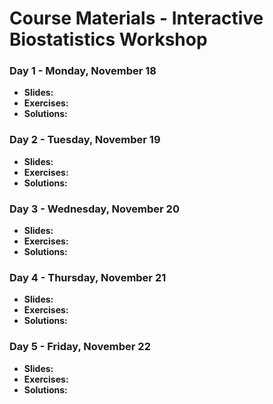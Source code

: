 # Course Materials - Interactive Biostatistics Workshop

### Day 1 - Monday, November 18
- **Slides:**
- **Exercises:**
- **Solutions:** 

### Day 2 - Tuesday, November 19
- **Slides:**
- **Exercises:**
- **Solutions:** 

### Day 3 - Wednesday, November 20
- **Slides:**
- **Exercises:**
- **Solutions:** 

### Day 4 - Thursday, November 21
- **Slides:**
- **Exercises:**
- **Solutions:** 

### Day 5 - Friday, November 22
- **Slides:**
- **Exercises:**
- **Solutions:** 
